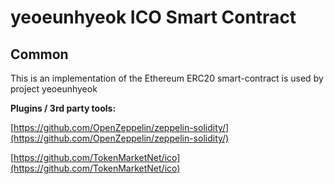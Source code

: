 # yeoeunhyeok ICO Smart Contract

## Common

This is an implementation of the Ethereum ERC20 smart-contract is used by project yeoeunhyeok

<b>Plugins / 3rd party tools:</b>

[https://github.com/OpenZeppelin/zeppelin-solidity/](https://github.com/OpenZeppelin/zeppelin-solidity/)

[https://github.com/TokenMarketNet/ico](https://github.com/TokenMarketNet/ico)